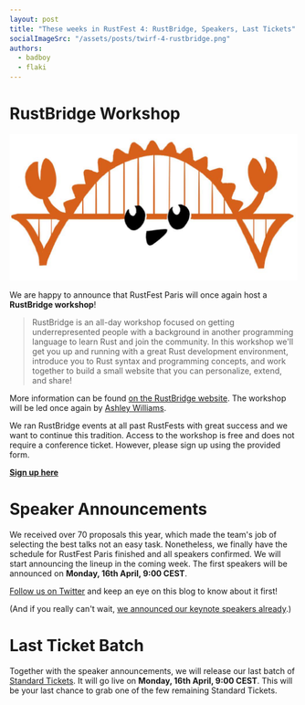 ```yaml
---
layout: post
title: "These weeks in RustFest 4: RustBridge, Speakers, Last Tickets"
socialImageSrc: "/assets/posts/twirf-4-rustbridge.png"
authors:
  - badboy
  - flaki
---
```


# RustBridge Workshop

<div style="text-align:center">
<img src="/assets/posts/rustbridge.png" alt="RustBridge Logo" title="RustBridge Logo">
</div>

We are happy to announce that RustFest Paris will once again host a **RustBridge workshop**!

> RustBridge is an all-day workshop focused on getting underrepresented people with a background in another programming language to learn Rust and join the community. In this workshop we'll get you up and running with a great Rust development environment, introduce you to Rust syntax and programming concepts, and work together to build a small website that you can personalize, extend, and share!

More information can be found [on the RustBridge website][rustbridge].
The workshop will be led once again by [Ashley Williams](https://paris.rustfest.eu/sessions/rustbridge.html).

We ran RustBridge events at all past RustFests with great success and we want to continue this tradition.
Access to the workshop is free and does not require a conference ticket. However, please sign up using the provided form.

[**Sign up here**](https://docs.google.com/forms/d/e/1FAIpQLSf2YSRnYZUlg_uqQ6xggoSZA6_3r7v_PAl4Ev1wyN3mKW3acA/viewform?usp=sf_link)

[rustbridge]: https://rustbridge.github.io/

# Speaker Announcements

We received over 70 proposals this year, which made the team's job of selecting the best talks not an easy task.
Nonetheless, we finally have the schedule for RustFest Paris finished and all speakers confirmed.
We will start announcing the lineup in the coming week.
The first speakers will be announced on **Monday, 16th April, 9:00 CEST**.

[Follow us on Twitter](https://twitter.com/rustfest) and keep an eye on this blog to know about it first!

(And if you really can't wait, [we announced our keynote speakers already](/this-week-in-rustfest-3-cfp-keynote-speakers#keynote-speakers).)


# Last Ticket Batch

Together with the speaker announcements, we will release our last batch of [Standard Tickets](https://ti.to/asquera-event-ug/rustfest-paris-2018/).
It will go live on **Monday, 16th April, 9:00 CEST**.
This will be your last chance to grab one of the few remaining Standard Tickets.
